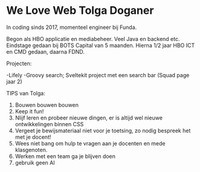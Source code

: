 # We Love Web Tolga Doganer

In coding sinds 2017, momenteel engineer bij Funda.

Begon als HBO applicatie en mediabeheer. Veel Java en backend etc. Eindstage gedaan bij BOTS Capital van 5 maanden. 
Hierna 1/2 jaar HBO ICT en CMD gedaan, daarna FDND.

Projecten:

-Lifely
-Groovy search; Sveltekit project met een search bar (Squad page jaar 2)


TIPS van Tolga:
1. Bouwen bouwen bouwen
2. Keep it fun!
3. Nlijf leren en probeer nieuwe dingen, er is altijd wel nieuwe ontwikkelingen binnen CSS
4. Vergeet je bewijsmateriaal niet voor je toetsing, zo nodig bespreek het met je docent!
5. Wees niet bang om hulp te vragen aan je docenten en mede klasgenoten.
6. Werken met een team ga je blijven doen
7. gebruik geen AI